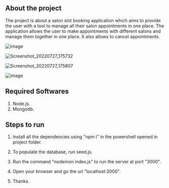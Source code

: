 ## About the project

The project is about a salon slot booking application which aims to provide the user with a tool to manage all their salon appointments in one place. The application allows the user to make appointments with different salons and manage them together in one place. It also allows to cancel appointments.

![image](https://user-images.githubusercontent.com/73381089/181251388-ca546be2-be2b-4900-9c2a-c4d2e73a9403.png)

![Screenshot_20220727_175732](https://user-images.githubusercontent.com/73381089/181250528-5e8a109f-ebd8-4830-8d5b-c01f1b8848f4.png)

![Screenshot_20220727_175807](https://user-images.githubusercontent.com/73381089/181250690-cdeb5335-f1aa-4fba-bd8e-486f5adea2a7.png)

![image](https://user-images.githubusercontent.com/73381089/181251499-d7263c6f-bc07-4746-962a-d21d8094fdcf.png)


## Required Softwares

1. Node.js.
2. Mongodb.

## Steps to run

1. Install all the dependencies using "npm i" in the powershell opened in project folder.

2. To populate the database, run seed.js.

3. Run the command "nodemon index.js" to run the server at port "3000".

4. Open your browser and go the url "localhost:3000".

5. Thanks.
